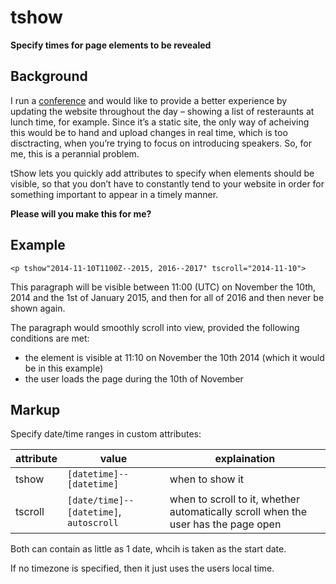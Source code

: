 # tshow

**Specify times for page elements to be revealed**

<!--**Reveal parts of a page at specific times**-->

## Background

I run a [conference](http://uxbrighton.org.uk/2014 "one of my conferences") and would like to provide a better experience by updating the website throughout the day – showing a list of resteraunts at lunch time, for example. Since it’s a static site, the only way of acheiving this would be to hand and upload changes in real time, which is too disctracting, when you’re trying to focus on introducing speakers. So, for me, this is a perannial problem.

tShow lets you quickly add attributes to specify when elements should be visible, so that you don’t have to constantly tend to your website in order for something important to appear in a timely manner.

**Please will you make this for me?**

## Example

    <p tshow"2014-11-10T1100Z--2015, 2016--2017" tscroll="2014-11-10">

This paragraph will be visible between 11:00 (UTC) on November the 10th, 2014 and the 1st of January 2015, and then for all of 2016 and then never be shown again.

The paragraph would smoothly scroll into view, provided the following conditions are met:

- the element is visible at 11:10 on November the 10th 2014 (which it would be in this example)
- the user loads the page during the 10th of November

## Markup

Specify date/time ranges in custom attributes:

| attribute   |      value      |  explaination |
|----------|-------------|------|
| tshow |  `[datetime]--[datetime]` | when to show it |
| tscroll |  `[date/time]--[datetime]`, `autoscroll`  | when to scroll to it, whether automatically scroll when the user has the page open |

Both can contain as little as 1 date, whcih is taken as the start date.

If no timezone is specified, then it just uses the users local time.
